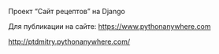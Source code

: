 Проект “Сайт рецептов” на Django

Для публикации на сайте: https://www.pythonanywhere.com

http://ptdmitry.pythonanywhere.com/